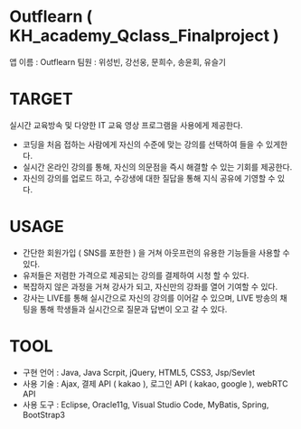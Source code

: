 # Outflearn ( KH_academy_Qclass_Finalproject )

앱 이름 : Outflearn
팀원 : 위성빈, 강선웅, 문희수, 송윤회, 유슬기

# TARGET

실시간 교육방속 및 다양한 IT 교육 영상 프로그램을 사용에게 제공한다.

 - 코딩을 처음 접하는 사람에게 자신의 수준에 맞는 강의를 선택하여 들을 수 있게한다.
 - 실시간 온라인 강의를 통해, 자신의 의문점을 즉시 해결할 수 있는 기회를 제공한다.
 - 자신의 강의를 업로드 하고, 수강생에 대한 질답을 통해 지식 공유에 기영할 수 있다.

# USAGE

 - 간단한 회원가입 ( SNS를 포한한 ) 을 거쳐 아웃프런의 유용한 기능들을 사용할 수 있다.
 - 유저들은 저렴한 가격으로 제공되는 강의를 결제하여 시청 할 수 있다.
 - 복잡하지 않은 과정을 거쳐 강사가 되고, 자신만의 강좌를 열어 기여할 수 있다.
 - 강사는 LIVE를 통해 실시간으로 자신의 강의를 이어갈 수 있으며, LIVE 방송의 채팅을 통해 학생들과 실시간으로 질문과 답변이 오고 갈 수 있다.
 
# TOOL

 - 구현 언어 : Java, Java Scrpit, jQuery, HTML5, CSS3, Jsp/Sevlet
 - 사용 기술 : Ajax, 결제 API ( kakao ), 로그인 API ( kakao, google ), webRTC API
 - 사용 도구 : Eclipse, Oracle11g, Visual Studio Code, MyBatis, Spring, BootStrap3
